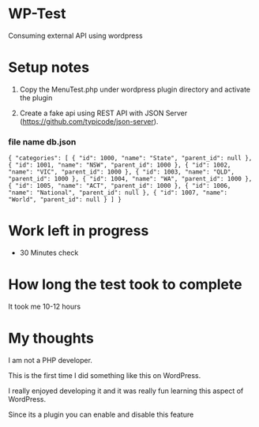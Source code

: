# WP-Test
Consuming external API using wordpress

# Setup notes 
1. Copy the MenuTest.php under wordpress plugin directory and activate the plugin

2. Create a fake api using REST API with JSON Server (https://github.com/typicode/json-server).
### file name db.json 
`
{
  "categories": [
    {
      "id": 1000,
      "name": "State",
      "parent_id": null
    },
    {
      "id": 1001,
      "name": "NSW",
      "parent_id": 1000
    },
    {
      "id": 1002,
      "name": "VIC",
      "parent_id": 1000
    },
    {
      "id": 1003,
      "name": "QLD",
      "parent_id": 1000
    },
    {
      "id": 1004,
      "name": "WA",
      "parent_id": 1000
    },
    {
      "id": 1005,
      "name": "ACT",
      "parent_id": 1000
    },
    {
      "id": 1006,
      "name": "National",
      "parent_id": null
    },
    {
      "id": 1007,
      "name": "World",
      "parent_id": null
    }
  ]
}
`

# Work left in progress
- 30 Minutes check

# How long the test took to complete
It took me 10-12 hours

# My thoughts
I am not a PHP developer.

This is the first time I did something like this on WordPress. 

I really enjoyed developing it and it was really fun learning this aspect of WordPress.

Since its a plugin you can enable and disable this feature


